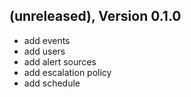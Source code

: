 ## (unreleased), Version 0.1.0

- add events
- add users
- add alert sources
- add escalation policy
- add schedule

